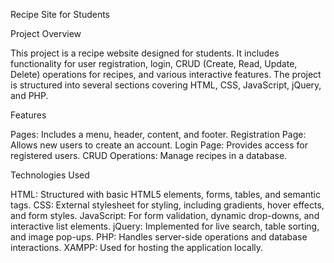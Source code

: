 Recipe Site for Students

Project Overview

This project is a recipe website designed for students. It includes functionality for user registration, login, CRUD (Create, Read, Update, Delete) operations for recipes, and various interactive features. The project is structured into several sections covering HTML, CSS, JavaScript, jQuery, and PHP.

Features

Pages: Includes a menu, header, content, and footer.
Registration Page: Allows new users to create an account.
Login Page: Provides access for registered users.
CRUD Operations: Manage recipes in a database.


Technologies Used

HTML: Structured with basic HTML5 elements, forms, tables, and semantic tags.
CSS: External stylesheet for styling, including gradients, hover effects, and form styles.
JavaScript: For form validation, dynamic drop-downs, and interactive list elements.
jQuery: Implemented for live search, table sorting, and image pop-ups.
PHP: Handles server-side operations and database interactions.
XAMPP: Used for hosting the application locally.
